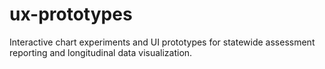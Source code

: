 # ux-prototypes
Interactive chart experiments and UI prototypes for statewide assessment reporting and longitudinal data visualization.
